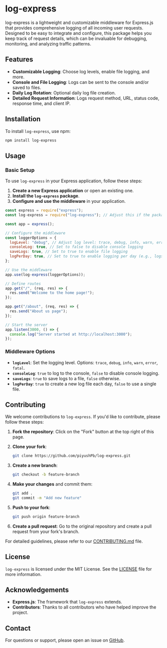 # log-express

log-express is a lightweight and customizable middleware for Express.js that provides comprehensive logging of all incoming user requests. Designed to be easy to integrate and configure, this package helps you keep track of request details, which can be invaluable for debugging, monitoring, and analyzing traffic patterns.

## Features

- **Customizable Logging**: Choose log levels, enable file logging, and more.
- **Console and File Logging**: Logs can be sent to the console and/or saved to files.
- **Daily Log Rotation**: Optional daily log file creation.
- **Detailed Request Information**: Logs request method, URL, status code, response time, and client IP.

## Installation

To install `log-express`, use npm:

```bash
npm install log-express
```

## Usage

### Basic Setup

To use `log-express` in your Express application, follow these steps:

1.  **Create a new Express application** or open an existing one.
2.  **Install the `log-express` package**.
3.  **Configure and use the middleware** in your application.

```js
const express = require("express");
const log-express = require("log-express"); // Adjust this if the package name is different

const app = express();

// Configure the middleware
const loggerOptions = {
  logLevel: "debug", // Adjust log level: trace, debug, info, warn, error, fatal
  consoleLog: true, // Set to false to disable console logging
  saveLogs: true, // Set to true to enable file logging
  logPerDay: true, // Set to true to enable logging per day (e.g., logs/system-2024-09-05.logs)
};

// Use the middleware
app.use(log-express(loggerOptions));

// Define routes
app.get("/", (req, res) => {
  res.send("Welcome to the home page!");
});

app.get("/about", (req, res) => {
  res.send("About us page");
});

// Start the server
app.listen(3000, () => {
  console.log("Server started at http://localhost:3000");
});
```

### Middleware Options

- **`logLevel`**: Set the logging level. Options: `trace`, `debug`, `info`, `warn`, `error`, `fatal`.
- **`consoleLog`**: `true` to log to the console, `false` to disable console logging.
- **`saveLogs`**: `true` to save logs to a file, `false` otherwise.
- **`logPerDay`**: `true` to create a new log file each day, `false` to use a single file.

## Contributing

We welcome contributions to `log-express`. If you'd like to contribute, please follow these steps:

1.  **Fork the repository**: Click on the "Fork" button at the top right of this page.
2.  **Clone your fork**:
    ```bash
    git clone https://github.com/piyushPb/log-express.git
    ```
3.  **Create a new branch**:
    ```bash
    git checkout -b feature-branch
    ```
4.  **Make your changes** and commit them:

    ```bash
    git add .
    git commit -m "Add new feature"
    ```

5.  **Push to your fork**:
    ```bash
    git push origin feature-branch
    ```
6.  **Create a pull request**: Go to the original repository and create a pull request from your fork's branch.

For detailed guidelines, please refer to our [CONTRIBUTING.md](CONTRIBUTING.md) file.

## License

`log-express` is licensed under the MIT License. See the [LICENSE](LICENSE) file for more information.

## Acknowledgements

- **Express.js**: The framework that `log-express` extends.
- **Contributors**: Thanks to all contributors who have helped improve the project.

## Contact

For questions or support, please open an issue on [GitHub](https://github.com/PiyushPb/log-express/issues).
